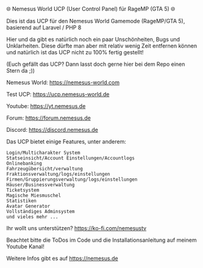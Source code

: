 🌐 Nemesus World UCP (User Control Panel) für RageMP (GTA 5) 🌐

Dies ist das UCP für den Nemesus World Gamemode (RageMP/GTA 5), basierend auf Laravel / PHP 8

Hier und da gibt es natürlich noch ein paar Unschönheiten, Bugs und Unklarheiten. Diese dürfte man aber mit relativ wenig Zeit entfernen können und natürlich ist das UCP nicht zu 100% fertig gestellt!

(Euch gefällt das UCP? Dann lasst doch gerne hier bei dem Repo einen Stern da ;))

Nemesus World: https://nemesus-world.com

Test UCP: https://ucp.nemesus-world.de

Youtube: https://yt.nemesus.de

Forum: https://forum.nemesus.de

Discord: https://discord.nemesus.de

Das UCP bietet einige Features, unter anderem:

    Login/Multicharakter System
    Statseinsicht/Account Einstellungen/Accountlogs
    Onlinebanking
    Fahrzeugübersicht/verwaltung
    Fraktionsverwaltung/logs/einstellungen
    Firmen/Gruppierungsverwaltung/logs/einstellungen
    Häuser/Businessverwaltung
    Ticketsystem
    Magische Miesmuschel
    Statistiken
    Avatar Generator
    Vollständiges Adminsystem
    und vieles mehr ...
    
Ihr wollt uns unterstützen? https://ko-fi.com/nemesustv

Beachtet bitte die ToDos im Code und die Installationsanleitung auf meinem Youtube Kanal!

Weitere Infos gibt es auf https://nemesus.de
